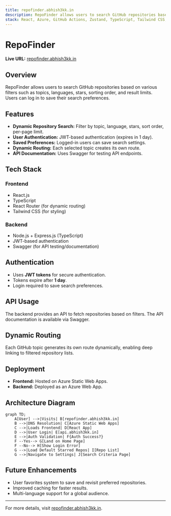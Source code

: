 ```yaml
---
title: repofinder.abhish3kk.in
description: RepoFinder allows users to search GitHub repositories based on various filters such as topics, languages, stars, sorting order, and result limits. Users can log in to save their search preferences.
stack: React, Azure, GitHub Actions, Zustand, TypeScript, Tailwind CSS, Node Express, SQLite, Swagger, Azure Devops, JWT
---
```


# RepoFinder

**Live URL:** [repofinder.abhish3kk.in](https://repofinder.abhish3kk.in)

## Overview

RepoFinder allows users to search GitHub repositories based on various filters such as topics, languages, stars, sorting order, and result limits. Users can log in to save their search preferences.

## Features

- **Dynamic Repository Search:** Filter by topic, language, stars, sort order, per-page limit.
- **User Authentication:** JWT-based authentication (expires in 1 day).
- **Saved Preferences:** Logged-in users can save search settings.
- **Dynamic Routing:** Each selected topic creates its own route.
- **API Documentation:** Uses Swagger for testing API endpoints.

## Tech Stack

### Frontend

- React.js
- TypeScript
- React Router (for dynamic routing)
- Tailwind CSS (for styling)

### Backend

- Node.js + Express.js (TypeScript)
- JWT-based authentication
- Swagger (for API testing/documentation)

## Authentication

- Uses **JWT tokens** for secure authentication.
- Tokens expire after **1 day**.
- Login required to save search preferences.

## API Usage

The backend provides an API to fetch repositories based on filters. The API documentation is available via Swagger.

## Dynamic Routing

Each GitHub topic generates its own route dynamically, enabling deep linking to filtered repository lists.

## Deployment

- **Frontend:** Hosted on Azure Static Web Apps.
- **Backend:** Deployed as an Azure Web App.

## Architecture Diagram

```mermaid
graph TD;
    A[User] -->|Visits| B[repofinder.abhish3kk.in]
    B -->|DNS Resolution| C[Azure Static Web Apps]
    C -->|Loads Frontend| D[React App]
    D -->|User Login| E[api.abhish3kk.in]
    E -->|Auth Validation| F{Auth Success?}
    F --Yes--> G[Land on Home Page]
    F --No--> H[Show Login Error]
    G -->|Load Default Starred Repos| I[Repo List]
    G -->|Navigate to Settings| J[Search Criteria Page]
```

## Future Enhancements

- User favorites system to save and revisit preferred repositories.
- Improved caching for faster results.
- Multi-language support for a global audience.

---

For more details, visit [repofinder.abhish3kk.in](https://repofinder.abhish3kk.in).
